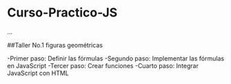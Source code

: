 # Curso-Practico-JS

...

##Taller No.1 figuras geométricas

-Primer paso: Definir las fórmulas
-Segundo paso: Implementar las fórmulas en JavaScript
-Tercer paso: Crear funciones
-Cuarto paso: Integrar JavaScript con HTML